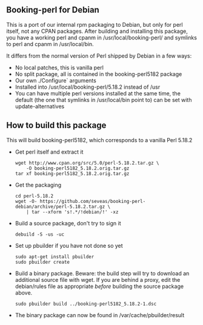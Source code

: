 Booking-perl for Debian
-----------------------
This is a port of our internal rpm packaging to Debian, but only for perl
itself, not any CPAN packages. After building and installing this package,
you have a working perl and cpanm in /usr/local/booking-perl/ and symlinks to
perl and cpanm in /usr/local/bin.

It differs from the normal version of Perl shipped by Debian in a few ways:

- No local patches, this is vanilla perl
- No split package, all is contained in the booking-perl5182 package
- Our own ./Configure` arguments
- Installed into /usr/local/booking-perl/5.18.2 instead of /usr
- You can have multiple perl versions installed at the same time, the default
  (the one that symlinks in /usr/local/bin point to) can be set with
  update-alternatives

How to build this package
-------------------------
This will build booking-perl5182, which corresponds to a vanilla Perl 5.18.2

- Get perl itself and extract it

    ```
    wget http://www.cpan.org/src/5.0/perl-5.18.2.tar.gz \
        -O booking-perl5182_5.18.2.orig.tar.gz
    tar xf booking-perl5182_5.18.2.orig.tar.gz
    ```

- Get the packaging

    ```
    cd perl-5.18.2
    wget -O- https://github.com/seveas/booking-perl-debian/archive/perl-5.18.2.tar.gz \
        | tar --xform 's!.*/!debian/!' -xz
    ```

- Build a source package, don't try to sign it

    `debuild -S -us -uc`

- Set up pbuilder if you have not done so yet

    ```
    sudo apt-get install pbuilder
    sudo pbuilder create
    ```

- Build a binary package. Beware: the build step will try to download an
  additional source file with wget. If you are behind a proxy, edit the
  debian/rules file as appropriate *before* building the source package above.

    `sudo pbuilder build ../booking-perl5182_5.18.2-1.dsc`

- The binary package can now be found in /var/cache/pbuilder/result
